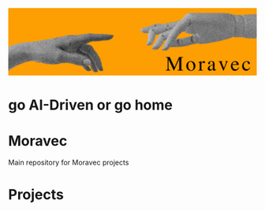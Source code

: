 <img src="https://github.com/moravecompany/Moravec/blob/main/Files/Images/moravecOfficial.png" alt="foto">

# go AI-Driven or go home

# Moravec
Main repository for Moravec projects

# Projects
